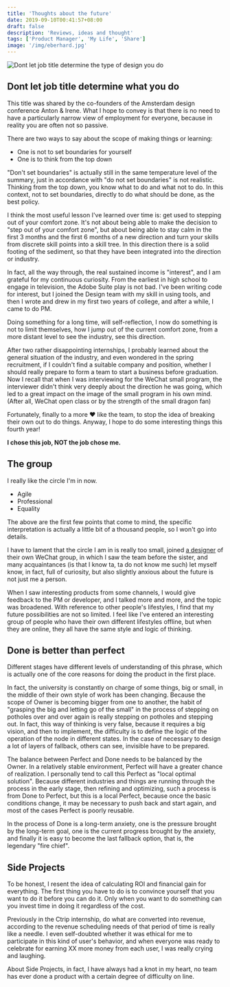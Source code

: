 ```yaml
---
title: 'Thoughts about the future'
date: 2019-09-10T00:41:57+08:00
draft: false
description: 'Reviews, ideas and thought'
tags: ['Product Manager', 'My Life', 'Share']
image: '/img/eberhard.jpg'
---
```


![Dont let job title determine the type of design you do
](https://assets.srv.work/web/ECAwSgSW4AAqsYp.jpg)

## Dont let job title determine what you do

This title was shared by the co-founders of the Amsterdam design conference Anton & Irene.
What I hope to convey is that there is no need to have a particularly narrow view of employment for everyone, because in reality you are often not so passive.

There are two ways to say about the scope of making things or learning:

- One is not to set boundaries for yourself
- One is to think from the top down

"Don't set boundaries" is actually still in the same temperature level of the summary, just in accordance with "do not set boundaries" is not realistic. Thinking from the top down, you know what to do and what not to do. In this context, not to set boundaries, directly to do what should be done, as the best policy.

I think the most useful lesson I've learned over time is: get used to stepping out of your comfort zone. It's not about being able to make the decision to "step out of your comfort zone", but about being able to stay calm in the first 3 months and the first 6 months of a new direction and turn your skills from discrete skill points into a skill tree. In this direction there is a solid footing of the sediment, so that they have been integrated into the direction or industry.

In fact, all the way through, the real sustained income is "interest", and I am grateful for my continuous curiosity. From the earliest in high school to engage in television, the Adobe Suite play is not bad. I've been writing code for interest, but I joined the Design team with my skill in using tools, and then I wrote and drew in my first two years of college, and after a while, I came to do PM.

Doing something for a long time, will self-reflection, I now do something is not to limit themselves, how I jump out of the current comfort zone, from a more distant level to see the industry, see this direction.

After two rather disappointing internships, I probably learned about the general situation of the industry, and even wondered in the spring recruitment, if I couldn't find a suitable company and position, whether I should really prepare to form a team to start a business before graduation. Now I recall that when I was interviewing for the WeChat small program, the interviewer didn't think very deeply about the direction he was going, which led to a great impact on the image of the small program in his own mind. (After all, WeChat open class or by the strength of the small dragon fan)

Fortunately, finally to a more ❤ like the team, to stop the idea of breaking their own out to do things. Anyway, I hope to do some interesting things this fourth year!

**I chose this job, NOT the job chose me.**

<!--

Most people have three possible options for graduation: graduate school, going abroad, or working.

I basically decided to work after graduation when I was in my sophomore year.
Actually, going to graduate school was never an option.
-->

## The group

I really like the circle I'm in now.

- Agile
- Professional
- Equality

The above are the first few points that come to mind, the specific interpretation is actually a little bit of a thousand people, so I won't go into details.

I have to lament that the circle I am in is really too small, joined [a designer](http://xdd.one) of their own WeChat group, in which I saw the team before the sister, and many acquaintances (is that I know ta, ta do not know me such) let myself know, in fact, full of curiosity, but also slightly anxious about the future is not just me a person.

When I saw interesting products from some channels, I would give feedback to the PM or developer, and I talked more and more, and the topic was broadened. With reference to other people's lifestyles, I find that my future possibilities are not so limited. I feel like I've entered an interesting group of people who have their own different lifestyles offline, but when they are online, they all have the same style and logic of thinking.

## Done is better than perfect

Different stages have different levels of understanding of this phrase, which is actually one of the core reasons for doing the product in the first place.

In fact, the university is constantly on charge of some things, big or small, in the middle of their own style of work has been changing. Because the scope of Owner is becoming bigger from one to another, the habit of "grasping the big and letting go of the small" in the process of stepping on potholes over and over again is really stepping on potholes and stepping out. In fact, this way of thinking is very false, because it requires a big vision, and then to implement, the difficulty is to define the logic of the operation of the node in different states. In the case of necessary to design a lot of layers of fallback, others can see, invisible have to be prepared.

The balance between Perfect and Done needs to be balanced by the Owner. In a relatively stable environment, Perfect will have a greater chance of realization. I personally tend to call this Perfect as "local optimal solution". Because different industries and things are running through the process in the early stage, then refining and optimizing, such a process is from Done to Perfect, but this is a local Perfect, because once the basic conditions change, it may be necessary to push back and start again, and most of the cases Perfect is poorly reusable.

In the process of Done is a long-term anxiety, one is the pressure brought by the long-term goal, one is the current progress brought by the anxiety, and finally it is easy to become the last fallback option, that is, the legendary "fire chief".

## Side Projects

To be honest, I resent the idea of calculating ROI and financial gain for everything. The first thing you have to do is to convince yourself that you want to do it before you can do it. Only when you want to do something can you invest time in doing it regardless of the cost.

Previously in the Ctrip internship, do what are converted into revenue, according to the revenue scheduling needs of that period of time is really like a needle. I even self-doubted whether it was ethical for me to participate in this kind of user's behavior, and when everyone was ready to celebrate for earning XX more money from each user, I was really crying and laughing.

About Side Projects, in fact, I have always had a knot in my heart, no team has ever done a product with a certain degree of difficulty on line.
